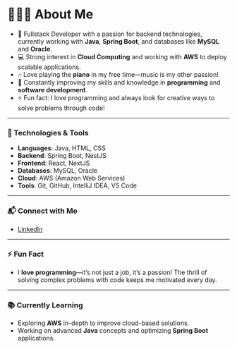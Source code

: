 # 👨🏻‍💻 About Me

- 🤔 Fullstack Developer with a passion for backend technologies, currently working with **Java**, **Spring Boot**, and databases like **MySQL** and **Oracle**.
- 💻 Strong interest in **Cloud Computing** and working with **AWS** to deploy scalable applications.
- 🎶 Love playing the **piano** in my free time—music is my other passion!
- 🌱 Constantly improving my skills and knowledge in **programming** and **software development**.
- ⚡️ Fun fact: I love programming and always look for creative ways to solve problems through code!

---

### 🚀 Technologies & Tools

- **Languages**: Java, HTML, CSS
- **Backend**: Spring Boot, NestJS
- **Frontend**: React, NextJS 
- **Databases**: MySQL, Oracle
- **Cloud**: AWS (Amazon Web Services)
- **Tools**: Git, GitHub, IntelliJ IDEA, VS Code

---

### 📬 Connect with Me

- [LinkedIn](https://www.linkedin.com/in/antonela-maraj-270a18175/)
---

### ⚡ Fun Fact

- I **love programming**—it’s not just a job, it’s a passion! The thrill of solving complex problems with code keeps me motivated every day.

---

### 📚 Currently Learning

- Exploring **AWS** in-depth to improve cloud-based solutions.
- Working on advanced **Java** concepts and optimizing **Spring Boot** applications.
